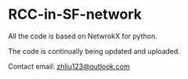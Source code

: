 # RCC-in-SF-network

All the code is based on NetwrokX for python.

The code is continually being updated and uploaded.

Contact email: zhliu123@outlook.com
